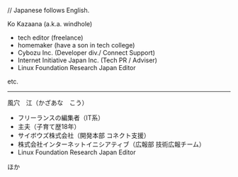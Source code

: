 // Japanese follows English.

Ko Kazaana (a.k.a. windhole)

- tech editor (freelance)
- homemaker (have a son in tech college)
- Cybozu Inc. (Developer div./ Connect Support)
- Internet Initiative Japan Inc. (Tech PR / Adviser)
- Linux Foundation Research Japan Editor

etc.

-----
風穴　江（かざあな　こう）

- フリーランスの編集者（IT系）
- 主夫（子育て歴18年）
- サイボウズ株式会社（開発本部 コネクト支援）
- 株式会社インターネットイニシアティブ（広報部 技術広報チーム）
- Linux Foundation Research Japan Editor

ほか


